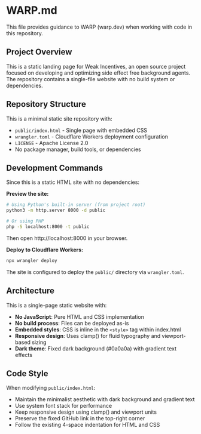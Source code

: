 # WARP.md

This file provides guidance to WARP (warp.dev) when working with code in this repository.

## Project Overview

This is a static landing page for Weak Incentives, an open source project focused on developing and optimizing side effect free background agents. The repository contains a single-file website with no build system or dependencies.

## Repository Structure

This is a minimal static site repository with:
- `public/index.html` - Single page with embedded CSS
- `wrangler.toml` - Cloudflare Workers deployment configuration
- `LICENSE` - Apache License 2.0
- No package manager, build tools, or dependencies

## Development Commands

Since this is a static HTML site with no dependencies:

**Preview the site:**
```bash
# Using Python's built-in server (from project root)
python3 -m http.server 8000 -d public

# Or using PHP
php -S localhost:8000 -t public
```

Then open http://localhost:8000 in your browser.

**Deploy to Cloudflare Workers:**
```bash
npx wrangler deploy
```

The site is configured to deploy the `public/` directory via `wrangler.toml`.

## Architecture

This is a single-page static website with:
- **No JavaScript**: Pure HTML and CSS implementation
- **No build process**: Files can be deployed as-is
- **Embedded styles**: CSS is inline in the `<style>` tag within index.html
- **Responsive design**: Uses clamp() for fluid typography and viewport-based sizing
- **Dark theme**: Fixed dark background (#0a0a0a) with gradient text effects

## Code Style

When modifying `public/index.html`:
- Maintain the minimalist aesthetic with dark background and gradient text
- Use system font stack for performance
- Keep responsive design using clamp() and viewport units
- Preserve the fixed GitHub link in the top-right corner
- Follow the existing 4-space indentation for HTML and CSS
